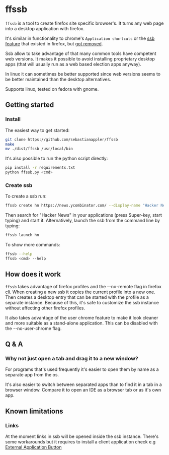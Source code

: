 # ffssb

`ffssb` is a tool to create firefox site specific browser's. It turns any web
page into a desktop application with firefox.

It's similar in functionality to chrome's `Application shortcuts` or the [ssb feature](https://wiki.mozilla.org/Prism)
that existed in firefox, but [got removed](https://bugzilla.mozilla.org/show_bug.cgi?id=1682593).

Ssb allow to take advantage of that many common tools have competent web
versions. It makes it possible to avoid installing proprietary desktop apps (that
will usually run as a web based election apps anyway).

In linux it can sometimes be better supported since web versions seems to be
better maintained than the desktop alternatives.

Supports linux, tested on fedora with gnome.

## Getting started

### Install

The easiest way to get started:
``` sh
git clone https://github.com/sebastianappler/ffssb
make
mv ./dist/ffssb /usr/local/bin
```

It's also possible to run the python script directly:
``` sh
pip install -r requirements.txt
python ffssb.py <cmd>
```

### Create ssb

To create a ssb run:
``` sh
ffssb create hn https://news.ycombinator.com/ --display-name "Hacker News"
```

Then search for "Hacker News" in your applications (press Super-key, start
typing) and start it. Alternatively, launch the ssb from the command line
by typing:
``` sh
ffssb launch hn
```

To show more commands:
``` sh
ffssb --help
ffssb <cmd> --help
```

## How does it work

`ffssb` takes advantage of firefox profiles and the --no-remote flag in firefox
cli. When creating a new ssb it copies the current profile into a new one. Then
creates a desktop entry that can be started with the profile as a separate
instance. Because of this, it's safe to customize the ssb instance without
affecting other firefox profiles.

It also takes advantage of the user chrome feature to make it look cleaner
and more suitable as a stand-alone application. This can be disabled with the
--no-user-chrome flag.

## Q & A

### Why not just open a tab and drag it to a new window?
For programs that's used frequently it's easier to open them by name as a
separate app from the os.

It's also easier to switch between separated apps than to find it in a tab in a
browser window. Compare it to open an IDE as a browser tab or as it's own app.

## Known limitations

### Links
At the moment links in ssb will be opened inside the ssb instance. There's some
workarounds but it requires to install a client application check e.g
[External Application Button](https://addons.mozilla.org/en-US/firefox/addon/external-application/)
